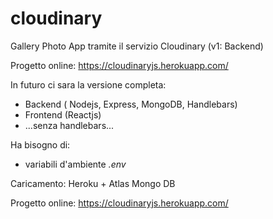 # cloudinary
Gallery Photo App tramite il servizio Cloudinary (v1: Backend)

Progetto online: https://cloudinaryjs.herokuapp.com/

In futuro ci sara la versione completa:
- Backend ( Nodejs, Express, MongoDB, Handlebars)
- Frontend (Reactjs)
- ...senza handlebars...

Ha bisogno di:
- variabili d'ambiente *.env*

Caricamento: Heroku + Atlas Mongo DB

Progetto online: https://cloudinaryjs.herokuapp.com/
